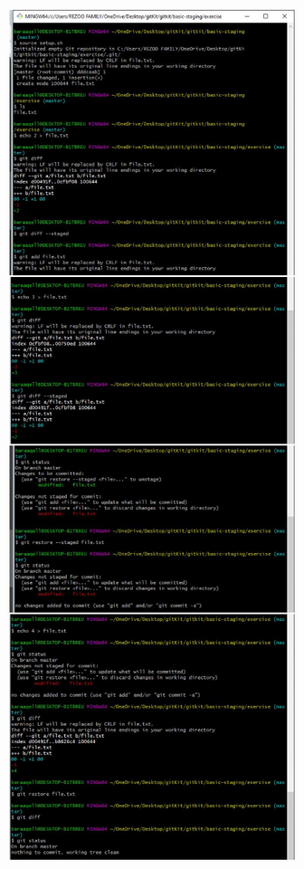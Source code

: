 ![](https://github.com/ZahraMA99/Learning-Sprint2/blob/main/basic%20stage/Pic1.JPG?raw=true)
![](https://github.com/ZahraMA99/Learning-Sprint2/blob/main/basic%20stage/Pic2.JPG?raw=true)
![](https://github.com/ZahraMA99/Learning-Sprint2/blob/main/basic%20stage/Pic3.JPG?raw=true)
![](https://github.com/ZahraMA99/Learning-Sprint2/blob/main/basic%20stage/Pic4.JPG?raw=true)


